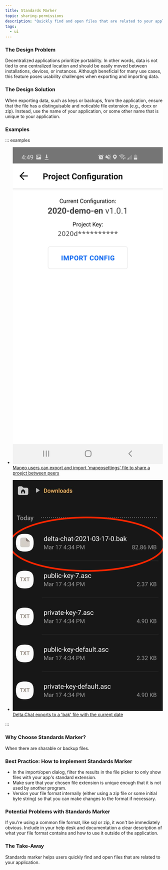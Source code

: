 ```yaml
---
title: Standards Marker
topic: sharing-permissions
description: "Quickly find and open files that are related to your application."
tags:
  - ui
---
```


### The Design Problem

Decentralized applications prioritize portability. In other words, data is not tied to one centralized location and should be easily moved between installations, devices, or instances. Although beneficial for many use cases, this feature poses usability challenges when exporting and importing data.

### The Design Solution

When exporting data, such as keys or backups, from the application, ensure that the file has a distinguisable and noticable file extension (e.g., docx or zip). Instead, use the name of your application, or some other name that is unique to your application.

### Examples

::: examples

- [![Standards Marker in Mapeo](mapeo.jpeg) Mapeo users can export and import 'mapeosettings' file to share a proejct between peers](mapeo.jpeg)

- [![Delta Chat](deltachat.png) Delta.Chat exports to a 'bak' file with the current date](deltachat.png)

:::

### Why Choose Standards Marker?

When there are sharable or backup files.

### Best Practice: How to Implement Standards Marker

- In the import/open dialog, filter the results in the file picker to only show files with your app's standard extension.
- Make sure that your chosen file extension is unique enough that it is not used by another program.
- Version your file format internally (either using a zip file or some initial byte string) so that you can make changes to the format if necessary.

### Potential Problems with Standards Marker

If you're using a common file format, like sql or zip, it won't be immediately obvious. Include in your help desk and documentation a clear description of what your file format contains and how to use it outside of the application.

### The Take-Away

Standards marker helps users quickly find and open files that are related to your application.
